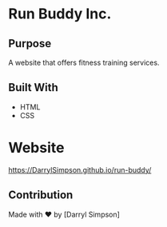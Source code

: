# Run Buddy Inc.

## Purpose
A website that offers fitness training services.

## Built With
* HTML
* CSS

# Website
https://DarrylSimpson.github.io/run-buddy/

## Contribution
Made with ❤️ by [Darryl Simpson]
